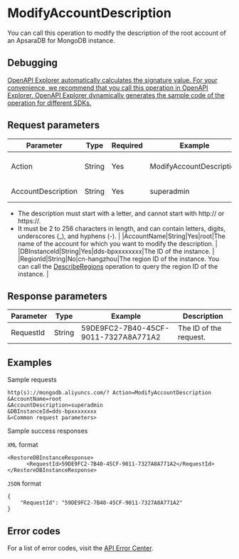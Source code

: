 # ModifyAccountDescription

You can call this operation to modify the description of the root account of an ApsaraDB for MongoDB instance.

## Debugging

[OpenAPI Explorer automatically calculates the signature value. For your convenience, we recommend that you call this operation in OpenAPI Explorer. OpenAPI Explorer dynamically generates the sample code of the operation for different SDKs.](https://api.aliyun.com/#product=Dds&api=ModifyAccountDescription&type=RPC&version=2015-12-01)

## Request parameters

|Parameter|Type|Required|Example|Description|
|---------|----|--------|-------|-----------|
|Action|String|Yes|ModifyAccountDescription|The operation that you want to perform. Set the value to **ModifyAccountDescription**. |
|AccountDescription|String|Yes|superadmin|The description of the account.

-   The description must start with a letter, and cannot start with http:// or https://.
-   It must be 2 to 256 characters in length, and can contain letters, digits, underscores \(\_\), and hyphens \(-\). |
|AccountName|String|Yes|root|The name of the account for which you want to modify the description. |
|DBInstanceId|String|Yes|dds-bpxxxxxxxx|The ID of the instance. |
|RegionId|String|No|cn-hangzhou|The region ID of the instance. You can call the [DescribeRegions](~~61933~~) operation to query the region ID of the instance. |

## Response parameters

|Parameter|Type|Example|Description|
|---------|----|-------|-----------|
|RequestId|String|59DE9FC2-7B40-45CF-9011-7327A8A771A2|The ID of the request. |

## Examples

Sample requests

```
http(s)://mongodb.aliyuncs.com/? Action=ModifyAccountDescription
&AccountName=root
&AccountDescription=superadmin
&DBInstanceId=dds-bpxxxxxxxx
&<Common request parameters>
```

Sample success responses

`XML` format

```
<RestoreDBInstanceResponse>
      <RequestId>59DE9FC2-7B40-45CF-9011-7327A8A771A2</RequestId>
</RestoreDBInstanceResponse>
```

`JSON` format

```
{
    "RequestId": "59DE9FC2-7B40-45CF-9011-7327A8A771A2"
}
```

## Error codes

For a list of error codes, visit the [API Error Center](https://error-center.alibabacloud.com/status/product/Dds).

